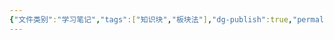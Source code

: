 ```yaml
---
{"文件类别":"学习笔记","tags":["知识块","板块法"],"dg-publish":true,"permalink":"/学习笔记/知识点cheese/债法/","dgPassFrontmatter":true,"created":"2024-07-01T22:32:14.023+08:00","updated":"2024-09-11T12:35:28.761+08:00"}
---
```


